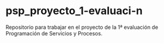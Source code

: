 # psp_proyecto_1-evaluaci-n
Repositorio para trabajar en el proyecto de la 1ª evaluación de Programación de Servicios y Procesos.
